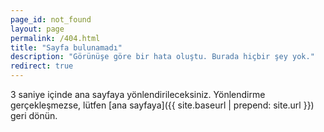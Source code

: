 ```yaml
---
page_id: not_found
layout: page
permalink: /404.html
title: "Sayfa bulunamadı"
description: "Görünüşe göre bir hata oluştu. Burada hiçbir şey yok."
redirect: true
---
```


3 saniye içinde ana sayfaya yönlendirileceksiniz. Yönlendirme gerçekleşmezse, lütfen [ana sayfaya]({{ site.baseurl | prepend: site.url }}) geri dönün.
